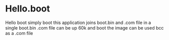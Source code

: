# Hello.boot
Hello boot simply boot
this application joins boot.bin and .com file in a single boot.bin .com file can be up 60k
and boot the image can be used bcc as a .com file



